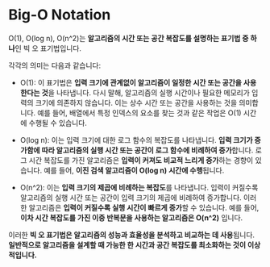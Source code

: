 # Big-O Notation

O(1), O(log n), O(n^2)는 **알고리즘의 시간 또는 공간 복잡도를 설명하는 표기법 중 하나**인 빅 오 표기법입니다. 

각각의 의미는 다음과 같습니다:

- O(1): 이 표기법은 **입력 크기에 관계없이 알고리즘이 일정한 시간 또는 공간을 사용한다는 것**을 나타냅니다. 다시 말해, 알고리즘의 실행 시간이나 필요한 메모리가 입력의 크기에 의존하지 않습니다. 이는 상수 시간 또는 공간을 사용하는 것을 의미합니다. 예를 들어, 배열에서 특정 인덱스의 요소를 찾는 것과 같은 작업은 O(1) 시간에 수행될 수 있습니다.

- O(log n): 이는 입력 크기에 대한 로그 함수의 복잡도를 나타냅니다. **입력 크기가 증가함에 따라 알고리즘의 실행 시간 또는 공간이 로그 함수에 비례하여 증가**합니다. 로그 시간 복잡도를 가진 알고리즘은 **입력이 커져도 비교적 느리게 증가**하는 경향이 있습니다. 예를 들어, **이진 검색 알고리즘이 O(log n) 시간에 수행**됩니다.

- O(n^2): 이는 **입력 크기의 제곱에 비례하는 복잡도**를 나타냅니다. 입력이 커질수록 알고리즘의 실행 시간 또는 공간이 입력 크기의 제곱에 비례하여 증가합니다. 이러한 알고리즘은 **입력이 커질수록 실행 시간이 빠르게 증가**할 수 있습니다. 예를 들어, **이차 시간 복잡도를 가진 이중 반복문을 사용하는 알고리즘은 O(n^2)** 입니다.

이러한 **빅 오 표기법은 알고리즘의 성능과 효율성을 분석하고 비교하는 데 사용**됩니다.   
**일반적으로 알고리즘을 설계할 때 가능한 한 시간과 공간 복잡도를 최소화하는 것이 이상적입니다.**
